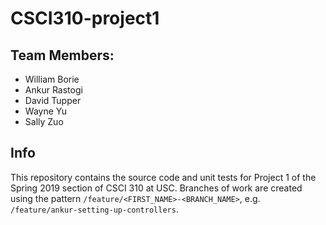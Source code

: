 # CSCI310-project1

## Team Members:
- William Borie
- Ankur Rastogi
- David Tupper
- Wayne Yu
- Sally Zuo

## Info

This repository contains the source code and unit tests for Project 1 of the Spring 2019 section of CSCI 310 at USC. Branches of work are created using the pattern `/feature/<FIRST_NAME>-<BRANCH_NAME>`, e.g. `/feature/ankur-setting-up-controllers`.



